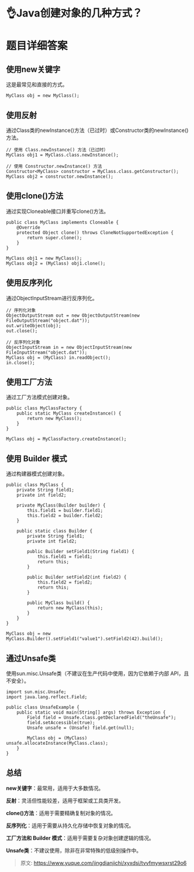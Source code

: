 # 👌Java创建对象的几种方式？

# 题目详细答案
## 使用new关键字
这是最常见和直接的方式。

```plain
MyClass obj = new MyClass();
```

## 使用反射
通过Class类的newInstance()方法（已过时）或Constructor类的newInstance()方法。

```plain
// 使用 Class.newInstance() 方法（已过时）
MyClass obj1 = MyClass.class.newInstance();

// 使用 Constructor.newInstance() 方法
Constructor<MyClass> constructor = MyClass.class.getConstructor();
MyClass obj2 = constructor.newInstance();
```

## 使用clone()方法
通过实现Cloneable接口并重写clone()方法。

```plain
public class MyClass implements Cloneable {
    @Override
    protected Object clone() throws CloneNotSupportedException {
        return super.clone();
    }
}

MyClass obj1 = new MyClass();
MyClass obj2 = (MyClass) obj1.clone();
```

## 使用反序列化
通过ObjectInputStream进行反序列化。

```plain
// 序列化对象
ObjectOutputStream out = new ObjectOutputStream(new FileOutputStream("object.dat"));
out.writeObject(obj);
out.close();

// 反序列化对象
ObjectInputStream in = new ObjectInputStream(new FileInputStream("object.dat"));
MyClass obj = (MyClass) in.readObject();
in.close();
```

## 使用工厂方法
通过工厂方法模式创建对象。

```plain
public class MyClassFactory {
    public static MyClass createInstance() {
        return new MyClass();
    }
}

MyClass obj = MyClassFactory.createInstance();
```

## 使用 Builder 模式
通过构建器模式创建对象。

```plain
public class MyClass {
    private String field1;
    private int field2;

    private MyClass(Builder builder) {
        this.field1 = builder.field1;
        this.field2 = builder.field2;
    }

    public static class Builder {
        private String field1;
        private int field2;

        public Builder setField1(String field1) {
            this.field1 = field1;
            return this;
        }

        public Builder setField2(int field2) {
            this.field2 = field2;
            return this;
        }

        public MyClass build() {
            return new MyClass(this);
        }
    }
}

MyClass obj = new MyClass.Builder().setField1("value1").setField2(42).build();
```

## 通过Unsafe类
使用sun.misc.Unsafe类（不建议在生产代码中使用，因为它依赖于内部 API，且不安全）。

```plain
import sun.misc.Unsafe;
import java.lang.reflect.Field;

public class UnsafeExample {
    public static void main(String[] args) throws Exception {
        Field field = Unsafe.class.getDeclaredField("theUnsafe");
        field.setAccessible(true);
        Unsafe unsafe = (Unsafe) field.get(null);

        MyClass obj = (MyClass) unsafe.allocateInstance(MyClass.class);
    }
}
```

## 总结
**new关键字**：最常用，适用于大多数情况。

**反射**：灵活但性能较差，适用于框架或工具类开发。

**clone()方法**：适用于需要精确复制对象的情况。

**反序列化**：适用于需要从持久化存储中恢复对象的情况。

**工厂方法和 Builder 模式**：适用于需要复杂对象创建逻辑的情况。

**Unsafe类**：不建议使用，除非在非常特殊的低级别操作中。



> 原文: <https://www.yuque.com/jingdianjichi/xyxdsi/tvvfmywsxrst29o6>